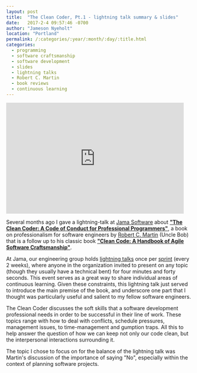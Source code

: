 ```yaml
---
layout: post
title:  "The Clean Coder, Pt.1 - lightning talk summary & slides"
date:   2017-2-4 09:57:46 -0700
author: "Jameson Nyeholt"
location: "Portland"
permalink: /:categories/:year/:month/:day/:title.html
categories:
  - programming
  - software craftsmanship
  - software development
  - slides
  - lightning talks
  - Robert C. Martin
  - book reviews
  - continuous learning
---
```

<iframe src="https://docs.google.com/presentation/d/15gP39mOVI02TwiKrRWseVYBojt3oMGnNz6Hww9VW-Og/embed?start=false&loop=true&delayms=3000" frameborder="0" width="480" height="299" allowfullscreen="true" mozallowfullscreen="true" webkitallowfullscreen="true"></iframe>

Several months ago I gave a lightning-talk at [Jama Software](https://www.jamasoftware.com/) about **["The Clean Coder: A Code of Conduct for Professional Programmers"](https://www.amazon.com/Clean-Coder-Conduct-Professional-Programmers/dp/0137081073)**, a book on professionalism for software engineers by [Robert C. Martin](https://sites.google.com/site/unclebobconsultingllc/) (Uncle Bob) that is a follow up to his classic book **["Clean Code: A Handbook of Agile Software Craftsmanship"](https://www.amazon.com/Clean-Code-Handbook-Software-Craftsmanship/dp/0132350882)**.  

<!--description-->
At Jama, our engineering group holds [lightning talks](https://en.wikipedia.org/wiki/Lightning_talk) once per [sprint](https://www.agilealliance.org/glossary/iteration/)  (every 2 weeks), where anyone in the organization invited to present on any topic (though they usually have a technical bent) for four minutes and forty seconds.  This event serves as a great way to share individual areas of continuous learning.  Given these constraints, this lightning talk just served to introduce the main premise of the book, and underscore one part that I thought was particularly useful and salient to my fellow software engineers.

The Clean Coder discusses the soft skills that a software development professional needs in order to be successful in their line of work.  These topics range with how to deal with conflicts, schedule pressures, management issues, to time-management and gumption traps.  All this to help answer the question of how we can keep not only our code clean, but the interpersonal interactions surrounding it.

The topic I chose to focus on for the balance of the lightning talk was Martin's discussion of the importance of saying "No", especially within the context of planning software projects.
